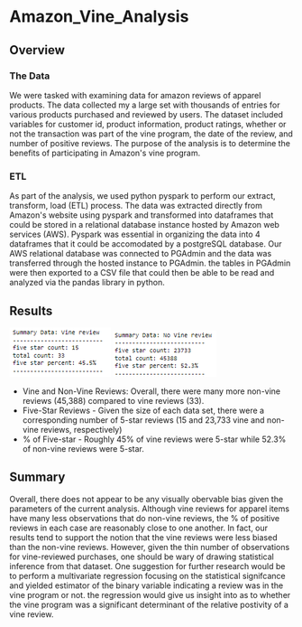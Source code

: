 # Amazon_Vine_Analysis

## Overview

### The Data
We were tasked with examining data for amazon reviews of apparel products. The data collected my a large set with thousands of entries for various products purchased and reviewed by users. The dataset included variables for customer id, product information, product ratings, whether or not the transaction was part of the vine program, the date of the review, and number of positive reviews. The purpose of the analysis is to determine the benefits of participating in Amazon's vine program. 

### ETL
As part of the analysis, we used python pyspark to perform our extract, transform, load (ETL) process. The data was extracted directly from Amazon's website using pyspark and transformed into dataframes that could be stored in a relational database instance hosted by Amazon web services (AWS).  Pyspark was essential in organizing the data into 4 dataframes that it could be accomodated by a postgreSQL database.  Our AWS relational database was connected to PGAdmin and the data was transferred through the hosted instance to PGAdmin. the tables in PGAdmin were then exported to a CSV file that could then be able to be read and analyzed via the pandas library in python. 

## Results

![Y](Vine_y.png)
![N](Vine_n.png)

- Vine and Non-Vine Reviews: Overall, there were many more non-vine reviews (45,388) compared to vine reviews (33). 
- Five-Star Reviews - Given the size of each data set, there were a corresponding number of 5-star reviews (15 and 23,733 vine and non-vine reviews, respectively)
- % of Five-star - Roughly 45% of vine reviews were 5-star while 52.3% of non-vine reviews were 5-star. 

## Summary

Overall, there does not appear to be any visually obervable bias given the parameters of the current analysis.  Although vine reviews for apparel items have many less observations that do non-vine reviews, the % of positive reviews in each case are reasonably close to one another.  In fact, our results tend to support the notion that the vine reviews were less biased than the non-vine reviews. However, given the thin number of observations for vine-reviewed purchases, one should be wary of drawing statistical inference from that dataset. One suggestion for further research would be to perform a multivariate regression focusing on the statistical signifcance and yielded estimator of the binary variable indicating a review was in the vine program or not. the regression would give us insight into as to whether the vine program was a significant determinant of the relative postivity of a vine review. 


